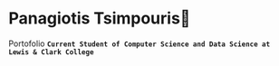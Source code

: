 # Panagiotis Tsimpouris💎
Portofolio
**`Current Student of Computer Science and Data Science at Lewis & Clark College`**
